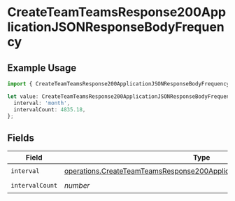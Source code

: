 # CreateTeamTeamsResponse200ApplicationJSONResponseBodyFrequency

## Example Usage

```typescript
import { CreateTeamTeamsResponse200ApplicationJSONResponseBodyFrequency } from '@vercel/client/models/operations';

let value: CreateTeamTeamsResponse200ApplicationJSONResponseBodyFrequency = {
  interval: 'month',
  intervalCount: 4835.18,
};
```

## Fields

| Field           | Type                                                                                                                                                                 | Required           | Description |
| --------------- | -------------------------------------------------------------------------------------------------------------------------------------------------------------------- | ------------------ | ----------- |
| `interval`      | [operations.CreateTeamTeamsResponse200ApplicationJSONResponseBodyInterval](../../models/operations/createteamteamsresponse200applicationjsonresponsebodyinterval.md) | :heavy_check_mark: | N/A         |
| `intervalCount` | _number_                                                                                                                                                             | :heavy_check_mark: | N/A         |
